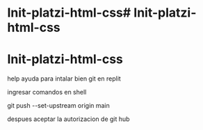 # Init-platzi-html-css# Init-platzi-html-css
# Init-platzi-html-css


help ayuda para intalar bien git en replit 

ingresar comandos en   shell   

   git push --set-upstream origin main 

   despues aceptar  la autorizacion de git hub  